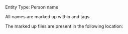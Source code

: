 
Entity Type: Person name

All names are marked up within <n> and </n> tags

The marked up files are present in the following location:

